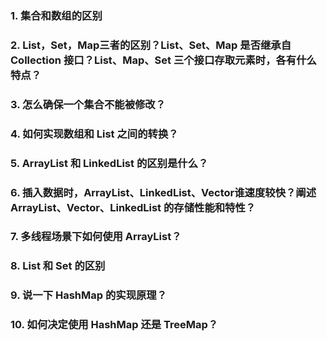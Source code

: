 ### 1.	集合和数组的区别



### 2.	List，Set，Map三者的区别？List、Set、Map 是否继承自 Collection 接口？List、Map、Set 三个接口存取元素时，各有什么特点？



### 3.	怎么确保一个集合不能被修改？



### 4.	如何实现数组和 List 之间的转换？



### 5.	ArrayList 和 LinkedList 的区别是什么？



### 6.	插入数据时，ArrayList、LinkedList、Vector谁速度较快？阐述 ArrayList、Vector、LinkedList 的存储性能和特性？



### 7.	多线程场景下如何使用 ArrayList？



### 8.	List 和 Set 的区别



### 9.	说一下 HashMap 的实现原理？



### 10.	如何决定使用 HashMap 还是 TreeMap？